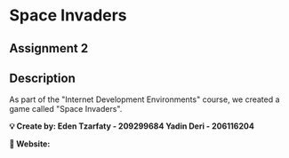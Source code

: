 # Space Invaders
## Assignment 2

## Description
As part of the "Internet Development Environments" course, we created a game called "Space Invaders". 


**💡 Create by: Eden Tzarfaty - 209299684
    Yadin Deri - 206116204**
    
 **📎 Website:**
